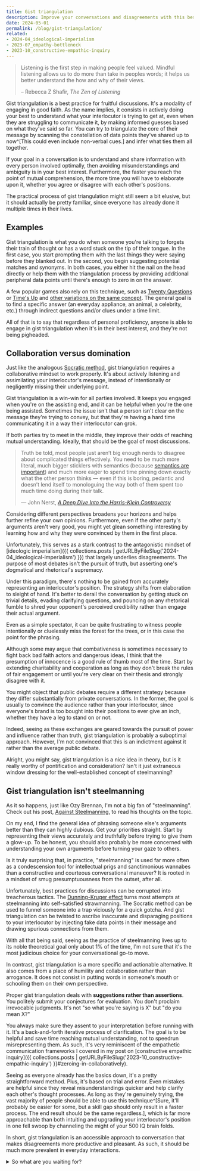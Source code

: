 ```yaml
---
title: Gist triangulation
description: Improve your conversations and disagreements with this best practice based on proactive listening and collaborative elaboration.
date: 2024-05-01
permalink: /blog/gist-triangulation/
related:
- 2024-04_ideological-imperialism
- 2023-07_empathy-bottleneck
- 2023-10_constructive-empathic-inquiry
---
```


> Listening is the first step in making people feel valued. Mindful listening allows us to do more than take in peoples words; it helps us better understand the how and why of their views.
>
> – Rebecca Z Shafir, *The Zen of Listening*

Gist triangulation is a best practice for fruitful discussions. It's a modality of engaging in good faith. As the name implies, it consists in actively doing your best to understand what your interlocutor is trying to get at, even when they are struggling to communicate it, by making informed guesses based on what they've said so far. You can try to triangulate the core of their message by scanning the constellation of data points they've shared up to now^[This could even include non-verbal cues.] and infer what ties them all together.

If your goal in a conversation is to understand and share information with every person involved optimally, then avoiding misunderstandings and ambiguity is in your best interest. Furthermore, the faster you reach the point of mutual comprehension, the more time you will have to elaborate upon it, whether you agree or disagree with each other's positions.

The practical process of gist triangulation might still seem a bit elusive, but it should actually be pretty familiar, since everyone has already done it multiple times in their lives.

## Examples

Gist triangulation is what you do when someone you're talking to forgets their train of thought or has a word stuck on the tip of their tongue. In the first case, you start prompting them with the last things they were saying before they blanked out. In the second, you begin suggesting potential matches and synonyms. In both cases, you either hit the nail on the head directly or help them with the triangulation process by providing additional peripheral data points until there's enough to zero in on the answer.

A few popular games also rely on this technique, such as [Twenty Questions](https://en.wikipedia.org/wiki/Twenty_questions) or [Time's Up](https://en.wikipedia.org/wiki/Time's_Up!_(game)) and [other variations on the same concept](https://en.wikipedia.org/wiki/Celebrity_(game)). The general goal is to find a specific answer (an everyday appliance, an animal, a celebrity, etc.) through indirect questions and/or clues under a time limit.

All of that is to say that regardless of personal proficiency, anyone is able to engage in gist triangulation when it's in their best interest, and they're not being pigheaded.

## Collaboration versus domination

Just like the analogous [Socratic method](https://en.wikipedia.org/wiki/Socratic_method), gist triangulation requires a collaborative mindset to work properly. It's about actively listening and assimilating your interlocutor's message, instead of intentionally or negligently missing their underlying point.

Gist triangulation is a win-win for all parties involved. It keeps you engaged when you're on the assisting end, and it can be helpful when you're the one being assisted. Sometimes the issue isn't that a person isn't clear on the message they're trying to convey, but that they're having a hard time communicating it in a way their interlocutor can grok.

If both parties try to meet in the middle, they improve their odds of reaching mutual understanding. Ideally, that should be the goal of most discussions.

> Truth be told, most people just aren’t big enough nerds to disagree about complicated things effectively. You need to be much more literal, much bigger sticklers with semantics (because [semantics are important](https://everythingstudies.com/2018/02/12/wordy-weapons-of-is-ought-alloy/)) and much more eager to spend time pinning down exactly what the other person thinks — even if this is boring, pedantic and doesn’t lend itself to monologuing the way both of them spent too much time doing during their talk.
>
> — John Nerst, [*A Deep Dive Into the Harris-Klein Controversy*](https://everythingstudies.com/2018/04/26/a-deep-dive-into-the-harris-klein-controversy/)

Considering different perspectives broadens your horizons and helps further refine your own opinions. Furthermore, even if the other party's arguments aren't very good, you might yet glean something interesting by learning how and why they were convinced by them in the first place.

Unfortunately, this serves as a stark contrast to the antagonistic mindset of [ideologic imperialism]({{ collections.posts | getURLByFileSlug('2024-04_ideological-imperialism') }}) that largely underlies disagreements. The purpose of most debates isn't the pursuit of truth, but asserting one's dogmatical and rhetorical's supremacy.

Under this paradigm, there's nothing to be gained from accurately representing an interlocutor's position. The strategy shifts from elaboration to sleight of hand. It's better to derail the conversation by getting stuck on trivial details, evading clarifying questions, and pouncing on any rhetorical fumble to shred your opponent's perceived credibility rather than engage their actual argument.

Even as a simple spectator, it can be quite frustrating to witness people intentionally or cluelessly miss the forest for the trees, or in this case the point for the phrasing.

Although some may argue that combativeness is sometimes necessary to fight back bad faith actors and dangerous ideas, I think that the presumption of innocence is a good rule of thumb most of the time. Start by extending charitability and cooperation as long as they don't break the rules of fair engagement or until you're very clear on their thesis and strongly disagree with it.

You might object that public debates require a different strategy because they differ substantially from private conversations. In the former, the goal is usually to convince the audience rather than your interlocutor, since everyone's brand is too bought into their positions to ever give an inch, whether they have a leg to stand on or not.

Indeed, seeing as these exchanges are geared towards the pursuit of power and influence rather than truth, gist triangulation is probably a suboptimal approach. However, I'm not convinced that this is an indictment against it rather than the average public debate.

Alright, you might say, gist triangulation is a nice idea in theory, but is it really worthy of pontification and consideration? Isn't it just extraneous window dressing for the well-established concept of steelmanning?

## Gist triangulation isn't steelmanning

As it so happens, just like Ozy Brennan, I'm not a big fan of "steelmanning". Check out his post, [Against Steelmanning](https://thingofthings.wordpress.com/2016/08/09/against-steelmanning/), to read his thoughts on the topic.

On my end, I find the general idea of phrasing someone else's arguments better than they can highly dubious. Get your priorities straight. Start by representing their views accurately and truthfully before trying to give them a glow-up. To be honest, you should also probably be more concerned with understanding your own arguments before turning your gaze to others.

Is it truly surprising that, in practice, "steelmanning" is used far more often as a condescension tool for intellectual prigs and sanctimonious wannabes than a constructive and courteous conversational maneuver? It is rooted in a mindset of smug presumptuousness from the outset, after all.

Unfortunately, best practices for discussions can be corrupted into treacherous tactics. The [Dunning-Kruger effect](https://en.wikipedia.org/wiki/Dunning%E2%80%93Kruger_effect) turns most attempts at steelmanning into self-satisfied strawmanning. The Socratic method can be used to funnel someone into a trap viciously for a quick gotcha. And gist triangulation can be twisted to ascribe inaccurate and disparaging positions to your interlocutor by injecting fake data points in their message and drawing spurious connections from them.

With all that being said, seeing as the practice of steelmanning lives up to its noble theoretical goal only about 1% of the time, I'm not sure that it's the most judicious choice for your conversational go-to move.

In contrast, gist triangulation is a more specific and actionable alternative. It also comes from a place of humility and collaboration rather than arrogance. It does not consist in putting words in someone's mouth or schooling them on their own perspective.

Proper gist triangulation deals with **suggestions rather than assertions**. You politely submit your conjectures for evaluation. You don't proclaim irrevocable judgments. It's not "so what you're saying is X" but "do you mean X?"

You always make sure they assent to your interpretation before running with it. It's a back-and-forth iterative process of clarification. The goal is to be helpful and save time reaching mutual understanding, not to speedrun misrepresenting them. As such, it's very reminiscent of the empathetic communication frameworks I covered in my post on [constructive empathic inquiry]({{ collections.posts | getURLByFileSlug('2023-10_constructive-empathic-inquiry') }}#zeroing-in-collaboratively).

Seeing as everyone already has the basics down, it's a pretty straightforward method. Plus, it's based on trial and error. Even mistakes are helpful since they reveal misunderstandings quicker and help clarify each other's thought processes. As long as they're genuinely trying, the vast majority of people should be able to use this technique^[Sure, it'll probably be easier for some, but a skill gap should only result in a faster process. The end result should be the same regardless.], which is far more approachable than both intuiting and upgrading your interlocutor's position in one fell swoop by channeling the might of your 500 IQ brain folds.

In short, gist triangulation is an accessible approach to conversation that makes disagreements more productive and pleasant. As such, it should be much more prevalent in everyday interactions.

<details>
  <summary>
    So what are you waiting for?
  </summary>

![Do it!](https://media1.tenor.com/m/LoXuYGcyMxgAAAAC/just-do-it-shia-la-beouf.gif)

</details>



